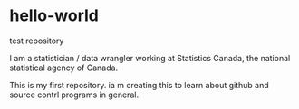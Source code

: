 # hello-world
test repository

I am a statistician / data wrangler working at Statistics Canada, the national statistical agency of Canada.

This is my first repository. ia m creating this to learn about github and source contrl programs in general.

